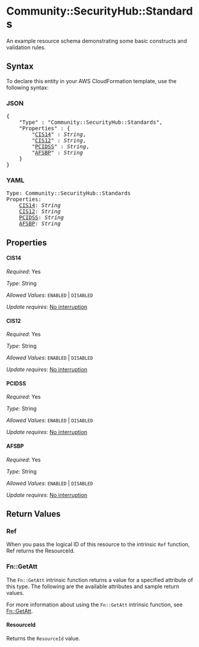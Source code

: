 # Community::SecurityHub::Standards

An example resource schema demonstrating some basic constructs and validation rules.

## Syntax

To declare this entity in your AWS CloudFormation template, use the following syntax:

### JSON

<pre>
{
    "Type" : "Community::SecurityHub::Standards",
    "Properties" : {
        "<a href="#cis14" title="CIS14">CIS14</a>" : <i>String</i>,
        "<a href="#cis12" title="CIS12">CIS12</a>" : <i>String</i>,
        "<a href="#pcidss" title="PCIDSS">PCIDSS</a>" : <i>String</i>,
        "<a href="#afsbp" title="AFSBP">AFSBP</a>" : <i>String</i>
    }
}
</pre>

### YAML

<pre>
Type: Community::SecurityHub::Standards
Properties:
    <a href="#cis14" title="CIS14">CIS14</a>: <i>String</i>
    <a href="#cis12" title="CIS12">CIS12</a>: <i>String</i>
    <a href="#pcidss" title="PCIDSS">PCIDSS</a>: <i>String</i>
    <a href="#afsbp" title="AFSBP">AFSBP</a>: <i>String</i>
</pre>

## Properties

#### CIS14

_Required_: Yes

_Type_: String

_Allowed Values_: <code>ENABLED</code> | <code>DISABLED</code>

_Update requires_: [No interruption](https://docs.aws.amazon.com/AWSCloudFormation/latest/UserGuide/using-cfn-updating-stacks-update-behaviors.html#update-no-interrupt)

#### CIS12

_Required_: Yes

_Type_: String

_Allowed Values_: <code>ENABLED</code> | <code>DISABLED</code>

_Update requires_: [No interruption](https://docs.aws.amazon.com/AWSCloudFormation/latest/UserGuide/using-cfn-updating-stacks-update-behaviors.html#update-no-interrupt)

#### PCIDSS

_Required_: Yes

_Type_: String

_Allowed Values_: <code>ENABLED</code> | <code>DISABLED</code>

_Update requires_: [No interruption](https://docs.aws.amazon.com/AWSCloudFormation/latest/UserGuide/using-cfn-updating-stacks-update-behaviors.html#update-no-interrupt)

#### AFSBP

_Required_: Yes

_Type_: String

_Allowed Values_: <code>ENABLED</code> | <code>DISABLED</code>

_Update requires_: [No interruption](https://docs.aws.amazon.com/AWSCloudFormation/latest/UserGuide/using-cfn-updating-stacks-update-behaviors.html#update-no-interrupt)

## Return Values

### Ref

When you pass the logical ID of this resource to the intrinsic `Ref` function, Ref returns the ResourceId.

### Fn::GetAtt

The `Fn::GetAtt` intrinsic function returns a value for a specified attribute of this type. The following are the available attributes and sample return values.

For more information about using the `Fn::GetAtt` intrinsic function, see [Fn::GetAtt](https://docs.aws.amazon.com/AWSCloudFormation/latest/UserGuide/intrinsic-function-reference-getatt.html).

#### ResourceId

Returns the <code>ResourceId</code> value.

